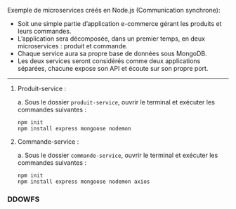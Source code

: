 Exemple de microservices créés en Node.js (Communication synchrone):

- Soit une simple partie d’application e-commerce gérant les produits et leurs commandes.
- L’application sera décomposée, dans un premier temps, en deux microservices : produit et commande.
- Chaque service aura sa propre base de données sous MongoDB.
- Les deux services seront considérés comme deux applications séparées, chacune expose son API et écoute sur son propre port.

---

1. Produit-service :

   a. Sous le dossier `produit-service`, ouvrir le terminal et exécuter les commandes suivantes :

   ```shell
   npm init
   npm install express mongoose nodemon
   ```

2. Commande-service :

   a. Sous le dossier `commande-service`, ouvrir le terminal et exécuter les commandes suivantes :

   ```shell
   npm init
   npm install express mongoose nodemon axios
   ```

### DDOWFS
